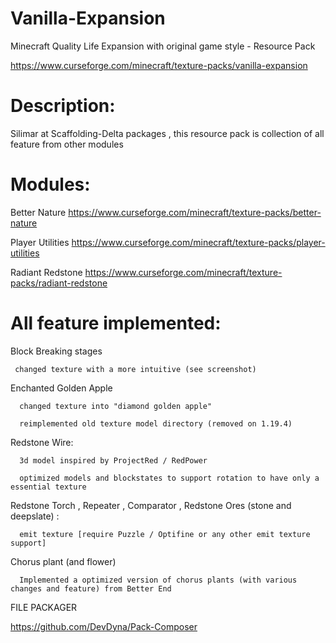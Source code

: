 # Vanilla-Expansion
Minecraft Quality Life Expansion with original game style - Resource Pack

https://www.curseforge.com/minecraft/texture-packs/vanilla-expansion

# Description:

Silimar at Scaffolding-Delta packages , this resource pack is collection of all feature from other modules

 

# Modules:

Better Nature
https://www.curseforge.com/minecraft/texture-packs/better-nature

Player Utilities
https://www.curseforge.com/minecraft/texture-packs/player-utilities

Radiant Redstone
https://www.curseforge.com/minecraft/texture-packs/radiant-redstone
 

# All feature implemented:

 

Block Breaking stages

     changed texture with a more intuitive (see screenshot)

 

Enchanted Golden Apple

      changed texture into "diamond golden apple"

      reimplemented old texture model directory (removed on 1.19.4) 

 

Redstone Wire:

      3d model inspired by ProjectRed / RedPower

      optimized models and blockstates to support rotation to have only a essential texture

 

Redstone Torch ,  Repeater , Comparator , Redstone Ores (stone and deepslate) :

      emit texture [require Puzzle / Optifine or any other emit texture support]

 

Chorus plant (and flower) 

      Implemented a optimized version of chorus plants (with various changes and feature) from Better End

 

 
FILE PACKAGER

https://github.com/DevDyna/Pack-Composer
